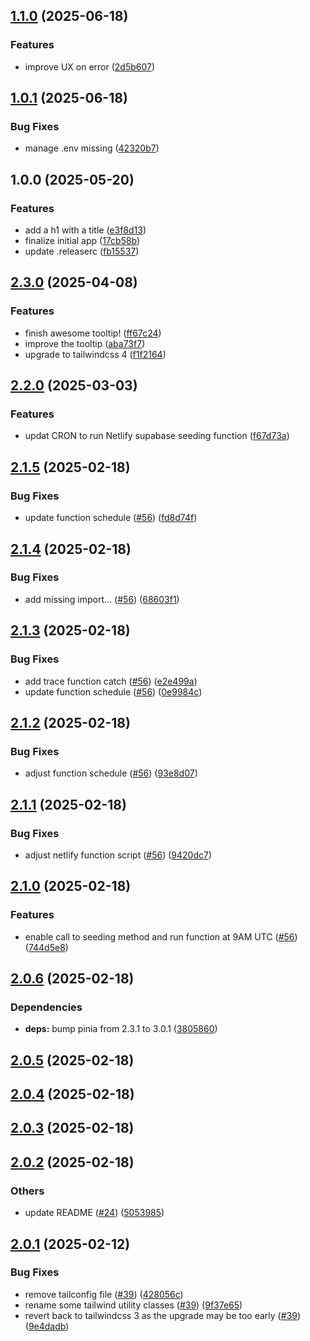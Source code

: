 ## [1.1.0](https://github.com/JeremieLitzler/keep-alive-portal/compare/v1.0.1...v1.1.0) (2025-06-18)

### Features

* improve UX on error ([2d5b607](https://github.com/JeremieLitzler/keep-alive-portal/commit/2d5b6077a3fb7e129571016bb197e5196a795e91))

## [1.0.1](https://github.com/JeremieLitzler/keep-alive-portal/compare/v1.0.0...v1.0.1) (2025-06-18)

### Bug Fixes

* manage .env missing ([42320b7](https://github.com/JeremieLitzler/keep-alive-portal/commit/42320b799671a074c23a697ca6f7299c88c7848c))

## 1.0.0 (2025-05-20)

### Features

* add a h1 with a title ([e3f8d13](https://github.com/JeremieLitzler/keep-alive-portal/commit/e3f8d13e843a49b63ec462676a5ff197b4f58cc8))
* finalize initial app ([17cb58b](https://github.com/JeremieLitzler/keep-alive-portal/commit/17cb58b2ca5ab26cc758442cacf1a6e8858b0331))
* update .releaserc ([fb15537](https://github.com/JeremieLitzler/keep-alive-portal/commit/fb15537b2240f674cfe0656148ed471f97ba3f56))

## [2.3.0](https://github.com/JeremieLitzler/VueSupabaseBoilerplate/compare/v2.2.0...v2.3.0) (2025-04-08)

### Features

* finish awesome tooltip! ([ff67c24](https://github.com/JeremieLitzler/VueSupabaseBoilerplate/commit/ff67c24e0c6818f012c3f79e2f342df76e910ad9))
* improve the tooltip ([aba73f7](https://github.com/JeremieLitzler/VueSupabaseBoilerplate/commit/aba73f724ea82dba0894ced18ab41fd4923572e1))
* upgrade to tailwindcss 4 ([f1f2164](https://github.com/JeremieLitzler/VueSupabaseBoilerplate/commit/f1f216446901de21144b10520798a6cdf7a79337))

## [2.2.0](https://github.com/JeremieLitzler/VueSupabaseBoilerplate/compare/v2.1.5...v2.2.0) (2025-03-03)

### Features

* updat CRON to run Netlify supabase seeding function ([f67d73a](https://github.com/JeremieLitzler/VueSupabaseBoilerplate/commit/f67d73a4eda00a8877baabc0469c4aaa2e00d91a))

## [2.1.5](https://github.com/JeremieLitzler/VueSupabaseBoilerplate/compare/v2.1.4...v2.1.5) (2025-02-18)

### Bug Fixes

* update function schedule ([#56](https://github.com/JeremieLitzler/VueSupabaseBoilerplate/issues/56)) ([fd8d74f](https://github.com/JeremieLitzler/VueSupabaseBoilerplate/commit/fd8d74f21b4f0248d382f81e8c300126039a5a07))

## [2.1.4](https://github.com/JeremieLitzler/VueSupabaseBoilerplate/compare/v2.1.3...v2.1.4) (2025-02-18)

### Bug Fixes

* add missing import... ([#56](https://github.com/JeremieLitzler/VueSupabaseBoilerplate/issues/56)) ([68603f1](https://github.com/JeremieLitzler/VueSupabaseBoilerplate/commit/68603f1b273f2ba7da44d646ccc933c47535f026))

## [2.1.3](https://github.com/JeremieLitzler/VueSupabaseBoilerplate/compare/v2.1.2...v2.1.3) (2025-02-18)

### Bug Fixes

* add trace function catch ([#56](https://github.com/JeremieLitzler/VueSupabaseBoilerplate/issues/56)) ([e2e499a](https://github.com/JeremieLitzler/VueSupabaseBoilerplate/commit/e2e499ab1a99f3abb658a4a84ea72dc15efbc673))
* update function schedule ([#56](https://github.com/JeremieLitzler/VueSupabaseBoilerplate/issues/56)) ([0e9984c](https://github.com/JeremieLitzler/VueSupabaseBoilerplate/commit/0e9984cdbf52943c2efaf20f78456beca1368e25))

## [2.1.2](https://github.com/JeremieLitzler/VueSupabaseBoilerplate/compare/v2.1.1...v2.1.2) (2025-02-18)

### Bug Fixes

* adjust function schedule ([#56](https://github.com/JeremieLitzler/VueSupabaseBoilerplate/issues/56)) ([93e8d07](https://github.com/JeremieLitzler/VueSupabaseBoilerplate/commit/93e8d07fbfc7b4b72ced70660e6d7f68b719fe5e))

## [2.1.1](https://github.com/JeremieLitzler/VueSupabaseBoilerplate/compare/v2.1.0...v2.1.1) (2025-02-18)

### Bug Fixes

* adjust netlify function script ([#56](https://github.com/JeremieLitzler/VueSupabaseBoilerplate/issues/56)) ([9420dc7](https://github.com/JeremieLitzler/VueSupabaseBoilerplate/commit/9420dc7c69bfaef37e1dcbc7ec53d0f4c2043a4c))

## [2.1.0](https://github.com/JeremieLitzler/VueSupabaseBoilerplate/compare/v2.0.6...v2.1.0) (2025-02-18)

### Features

* enable call to seeding method and run function at 9AM UTC ([#56](https://github.com/JeremieLitzler/VueSupabaseBoilerplate/issues/56)) ([744d5e8](https://github.com/JeremieLitzler/VueSupabaseBoilerplate/commit/744d5e854bc25ba4769de42cb9f1895623b62b18))

## [2.0.6](https://github.com/JeremieLitzler/VueSupabaseBoilerplate/compare/v2.0.5...v2.0.6) (2025-02-18)

### Dependencies

* **deps:** bump pinia from 2.3.1 to 3.0.1 ([3805860](https://github.com/JeremieLitzler/VueSupabaseBoilerplate/commit/3805860d886611f4947996fd569107d57180ead3))

## [2.0.5](https://github.com/JeremieLitzler/VueSupabaseBoilerplate/compare/v2.0.4...v2.0.5) (2025-02-18)

## [2.0.4](https://github.com/JeremieLitzler/VueSupabaseBoilerplate/compare/v2.0.3...v2.0.4) (2025-02-18)

## [2.0.3](https://github.com/JeremieLitzler/VueSupabaseBoilerplate/compare/v2.0.2...v2.0.3) (2025-02-18)

## [2.0.2](https://github.com/JeremieLitzler/VueSupabaseBoilerplate/compare/v2.0.1...v2.0.2) (2025-02-18)

### Others

* update README ([#24](https://github.com/JeremieLitzler/VueSupabaseBoilerplate/issues/24)) ([5053985](https://github.com/JeremieLitzler/VueSupabaseBoilerplate/commit/505398546dbe97aae80aa1752fbe3c41b716b348))

## [2.0.1](https://github.com/JeremieLitzler/VueSupabaseBoilerplate/compare/v2.0.0...v2.0.1) (2025-02-12)


### Bug Fixes

* remove tailconfig file ([#39](https://github.com/JeremieLitzler/VueSupabaseBoilerplate/issues/39)) ([428056c](https://github.com/JeremieLitzler/VueSupabaseBoilerplate/commit/428056c2613dfa02686f02e8d874705b1131ebd7))
* rename some tailwind utility classes ([#39](https://github.com/JeremieLitzler/VueSupabaseBoilerplate/issues/39)) ([9f37e65](https://github.com/JeremieLitzler/VueSupabaseBoilerplate/commit/9f37e651d3eed5e5281b7aff675aa45fe2080ad6))
* revert back to tailwindcss 3 as the upgrade may be too early ([#39](https://github.com/JeremieLitzler/VueSupabaseBoilerplate/issues/39)) ([9e4dadb](https://github.com/JeremieLitzler/VueSupabaseBoilerplate/commit/9e4dadb28b100cbbdf09de05f1a2a16d2b7feb9b))
